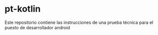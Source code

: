 # pt-kotlin
Este repositorio contiene las instrucciones de una prueba técnica para el puesto de desarrollador android
